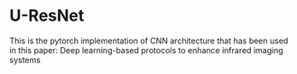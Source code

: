 # U-ResNet
This is the pytorch implementation of CNN architecture that has been used in this paper:
Deep learning-based protocols to enhance infrared imaging systems
